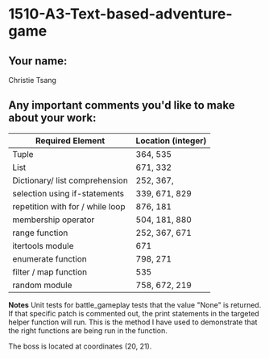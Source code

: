 # 1510-A3-Text-based-adventure-game

## Your name:

Christie Tsang


## Any important comments you'd like to make about your work:

|Required Element| Location (integer)|
| --------       | -------- |
| Tuple          |364, 535      |
| List         |671, 332     |
| Dictionary/ list comprehension        | 252, 367,     |
| selection using if-statements      |339, 671, 829     |
| repetition with for / while loop      | 876, 181    |
| membership operator    |504, 181, 880     |
| range function      |252, 367, 671     |
| itertools module      |671     |
| enumerate function      |798, 271     |
| filter / map function      |535     |
| random module      |   758, 672, 219  |


**Notes**
Unit tests for battle_gameplay tests that the value "None" is returned.  If that specific patch 
is commented out, the print statements in the targeted helper function will run.  This is the 
method I have used to demonstrate that the right functions are being run in the function.

The boss is located at coordinates (20, 21).